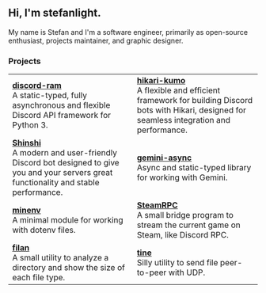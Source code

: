 ## Hi, I'm stefanlight.
My name is Stefan and I'm a software engineer, primarily as open-source enthusiast, projects maintainer, and graphic designer.

### Projects
<table>
  <tr>
    <td width="50%">
      <a href="https://github.com/stefanlight8/discord-ram"><strong>discord-ram</strong></a><br>
      A static-typed, fully asynchronous and flexible Discord API framework for Python 3.
    </td>
    <td width="50%">
      <a href="https://github.com/ShinshiDevs/hikari-kumo"><strong>hikari-kumo</strong></a><br>
      A flexible and efficient framework for building Discord bots with Hikari, designed for seamless integration and performance. 
    </td>
  <tr>
    <td width="50%">
      <a href="https://github.com/ShinshiDevs/Shinshi"><strong>Shinshi</strong></a><br>
      A modern and user-friendly Discord bot designed to give you and your servers great functionality and stable performance.
    </td>
    <td width="50%">
      <a href="https://github.com/stefanlight8/gemini-async"><strong>gemini-async</strong></a><br>
      Async and static-typed library for working with Gemini.
    </td>
  <tr>
    <td width="50%">
      <a href="https://github.com/stefanlight8/minenv"><strong>minenv</strong></a><br>
      A minimal module for working with dotenv files.
    </td>
    <td width="50%">
      <a href="https://github.com/stefanlight8/steamrpc"><strong>SteamRPC</strong></a><br>
      A small bridge program to stream the current game on Steam, like Discord RPC. 
    </td>
  </tr>
  <tr>
    <td width="50%">
      <a href="https://github.com/stefanlight8/filan"><strong>filan</strong></a><br>
      A small utility to analyze a directory and show the size of each file type. 
    </td>
    <td width="50%">
      <a href="https://github.com/stefanlight8/tine"><strong>tine</strong></a><br>
      Silly utility to send file peer-to-peer with UDP.
    </td>
  </tr>
</table>
